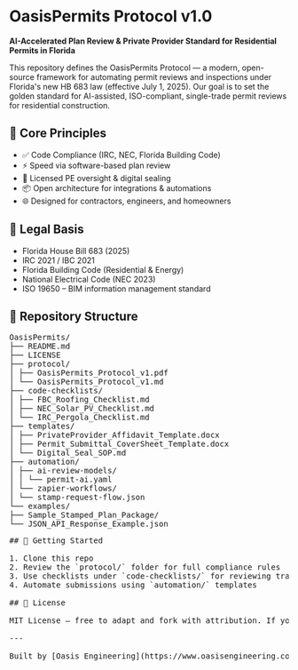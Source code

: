 # OasisPermits Protocol v1.0

**AI-Accelerated Plan Review & Private Provider Standard for Residential Permits in Florida**

This repository defines the OasisPermits Protocol — a modern, open-source framework for automating permit reviews and inspections under Florida's new HB 683 law (effective July 1, 2025). Our goal is to set the golden standard for AI-assisted, ISO-compliant, single-trade permit reviews for residential construction.

## 🧱 Core Principles

- ✅ Code Compliance (IRC, NEC, Florida Building Code)
- ⚡ Speed via software-based plan review
- 🔐 Licensed PE oversight & digital sealing
- 📦 Open architecture for integrations & automations
- 🌐 Designed for contractors, engineers, and homeowners

## 📜 Legal Basis

- Florida House Bill 683 (2025)
- IRC 2021 / IBC 2021
- Florida Building Code (Residential & Energy)
- National Electrical Code (NEC 2023)
- ISO 19650 – BIM information management standard

## 📂 Repository Structure
<pre>
OasisPermits/
├── README.md
├── LICENSE
├── protocol/
│ ├── OasisPermits_Protocol_v1.pdf
│ └── OasisPermits_Protocol_v1.md
├── code-checklists/
│ ├── FBC_Roofing_Checklist.md
│ ├── NEC_Solar_PV_Checklist.md
│ └── IRC_Pergola_Checklist.md
├── templates/
│ ├── PrivateProvider_Affidavit_Template.docx
│ ├── Permit_Submittal_CoverSheet_Template.docx
│ └── Digital_Seal_SOP.md
├── automation/
│ ├── ai-review-models/
│ │ └── permit-ai.yaml
│ └── zapier-workflows/
│ └── stamp-request-flow.json
└── examples/
├── Sample_Stamped_Plan_Package/
└── JSON_API_Response_Example.json
<pre>
## 🔧 Getting Started

1. Clone this repo
2. Review the `protocol/` folder for full compliance rules
3. Use checklists under `code-checklists/` for reviewing trade-specific plans
4. Automate submissions using `automation/` templates

## 📄 License

MIT License — free to adapt and fork with attribution. If you'd like to collaborate or commercialize, reach out to [info@oasispermits.com](mailto:info@oasisengineering.com)

---

Built by [Oasis Engineering](https://www.oasisengineering.com) — engineers for the modern builder.

